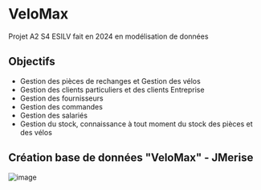# VeloMax
Projet A2 S4 ESILV fait en 2024 en modélisation de données

## Objectifs
- Gestion des pièces de rechanges et Gestion des vélos
- Gestion des clients particuliers et des clients Entreprise
- Gestion des fournisseurs
- Gestion des commandes
- Gestion des salariés
- Gestion du stock, connaissance à tout moment du stock des pièces et des vélos

## Création base de données "VeloMax" - JMerise
![image](https://github.com/Noshihiko/VeloMax/assets/71311782/c3a1c158-289d-42e7-9cfb-a9968d69ea7a)
